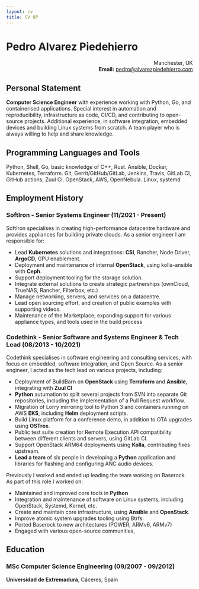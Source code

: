 ```yaml
---
layout: cv
title: CV OP
---
```


# Pedro Alvarez Piedehierro

<p style="text-align: right;">
    Manchester, UK<br>
    <strong>Email:</strong> <a href="mailto:pedro@alvarezpiedehierro.com">pedro@alvarezpiedehierro.com</a> <br>
</p>


## Personal Statement

**Computer Science Engineer** with experience working with Python, Go, and
containerised applications. Special interest in automation and reproducibility,
infrastructure as code, CI/CD, and contributing to open-source projects.
Additional experience, in software integration, embedded devices and building
Linux systems from scratch.
A team player who is always willing to help and share knowledge.

## Programming Languages and Tools

Python, Shell, Go, basic knowledge of C++, Rust. Ansible, Docker, Kubernetes,
Terraform.  Git, Gerrit/GitHub/GitLab, Jenkins, Travis, GitLab CI, GitHub
actions, Zuul CI. OpenStack, AWS, OpenNebula. Linux, systemd


## Employment History

### **SoftIron** - Senior Systems Engineer (11/2021 - Present)

SoftIron specialises in creating high-performance datacentre hardware and
provides appliances for building private clouds. As a senior engineer I am
responsible for:
- Lead **Kubernetes** solutions and integrations: **CSI**, Rancher, Node
  Driver, **ArgoCD**, GPU enablement.
- Deployment and maintenance of internal **OpenStack**, using kolla-ansible
  with **Ceph**.
- Support deployment tooling for the storage solution.
- Integrate external solutions to create strategic partnerships (ownCloud,
  TrueNAS, Rancher, Filterbox, etc.)
- Manage networking, servers, and services on a datacentre.
- Lead open sourcing effort, and creation of public examples with supporting
  videos.
- Maintenance of the Marketplace, expanding support for various appliance
  types, and tools used in the build process


### **Codethink** - Senior Software and Systems Engineer & Tech Lead (08/2013 - 10/2021)

Codethink specialises in software engineering and consulting services, with
focus on embedded, software integration, and Open Source. As a senior engineer,
I acted as the tech lead on various projects, including:
- Deployment of BuildBarn on **OpenStack** using **Terraform** and **Ansible**,
  integrating with **Zuul CI**
- **Python** autumation to split several projects from SVN into separate Git
  repositories, including the implementation of a Pull Request workflow.
- Migration of Lorry mirroring tool to Python 3 and containers running on
  AWS **EKS**, including  **Helm** deployment scripts.
- Build Linux platform for a conference demo, in addition to OTA upgrades
  using **OSTree**.
- Public test suite creation for Remote Execution API compatibility between
  different clients and servers, using GitLab CI.
- Support OpenStack ARM64 deployments using **Kolla**, contributing fixes
  upstream.
- **Lead a team** of six people in developing a **Python** application and libraries
  for flashing and configuring ANC audio devices.

Previously I worked and ended up leading the team working on Baserock. As part
of this role I worked on:

- Maintained and improved core tools in **Python**
- Integration and maintenance of software on Linux systems, including OpenStack,
  Systemd, Kernel, etc.
- Create and maintain core infrastructure, using **Ansible** and **OpenStack**.
- Improve atomic system upgrades tooling using Btrfs.
- Ported Baserock to new architectures (POWER, ARMv6, ARMv7)
- Engaged with various open-source communities,


## Education

### MSc Computer Science Engineering (09/2007 - 09/2012)
**Universidad de Extremadura**, Cáceres, Spain

